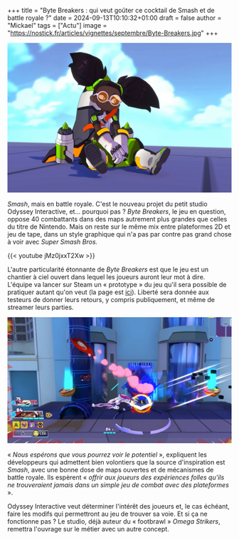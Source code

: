 +++
title = "Byte Breakers : qui veut goûter ce cocktail de Smash et de battle royale ?"
date = 2024-09-13T10:10:32+01:00
draft = false
author = "Mickael"
tags = ["Actu"]
image = "https://nostick.fr/articles/vignettes/septembre/Byte-Breakers.jpg"
+++

![Byte Breakers](Byte-Breakers.jpg "Grosse fatigue.")

*Smash*, mais en battle royale. C'est le nouveau projet du petit studio Odyssey Interactive, et… pourquoi pas ? *Byte Breakers*, le jeu en question, oppose 40 combattants dans des maps autrement plus grandes que celles du titre de Nintendo. Mais on reste sur le même mix entre plateformes 2D et jeu de tape, dans un style graphique qui n'a pas par contre pas grand chose à voir avec *Super Smash Bros.*

{{< youtube jMz0jxxT2Xw >}} 

L'autre particularité étonnante de *Byte Breakers* est que le jeu est un chantier à ciel ouvert dans lequel les joueurs auront leur mot à dire. L'équipe va lancer sur Steam un « prototype » du jeu qu'il sera possible de pratiquer autant qu'on veut (la page est [ici](https://store.steampowered.com/app/2503080/Byte_Breakers/)). Liberté sera donnée aux testeurs de donner leurs retours, y compris publiquement, et même de streamer leurs parties.

![Byte Breakers](Byte-Breakers-2.jpg "")

« *Nous espérons que vous pourrez voir le potentiel* », expliquent les développeurs qui admettent bien volontiers que la source d'inspiration est *Smash*, avec une bonne dose de maps ouvertes et de mécanismes de battle royale. Ils espèrent « *offrir aux joueurs des expériences folles qu'ils ne trouveraient jamais dans un simple jeu de combat avec des plateformes* ».

Odyssey Interactive veut déterminer l'intérêt des joueurs et, le cas échéant, faire les modifs qui permettront au jeu de trouver sa voie. Et si ça ne fonctionne pas ? Le studio, déjà auteur du « footbrawl » *Omega Strikers*, remettra l'ouvrage sur le métier avec un autre concept.